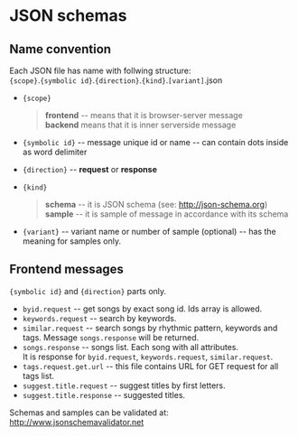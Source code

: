 # JSON schemas
## Name convention
Each JSON file has name with follwing structure:  
    `{scope}`.`{symbolic id}`.`{direction}`.`{kind}`.`[variant]`.json
- `{scope}`
 
  > __frontend__ -- means that it is browser-server message  
  > __backend__ means that it is inner serverside message  
- `{symbolic id}` -- message unique id or name -- can contain dots inside as word delimiter
- `{direction}` -- __request__ or __response__
- `{kind}`

  > __schema__ -- it is JSON schema (see: http://json-schema.org)  
  > __sample__ -- it is sample of message in accordance with its schema  
- `{variant}` -- variant name or number of sample (optional) -- has the meaning for samples only.

## Frontend messages
`{symbolic id}` and `{direction}` parts only. 
- `byid.request` -- get songs by exact song id. Ids array is allowed.
- `keywords.request` -- search by keywords.
- `similar.request` -- search songs by rhythmic pattern, keywords and tags. Message `songs.response` will be returned.
- `songs.response` -- songs list. Each song with all attributes.  
It is response for `byid.request`, `keywords.request`, `similar.request`.
- `tags.request.get.url` -- this file contains URL for GET request for all tags list.
- `suggest.title.request` -- suggest titles by first letters.
- `suggest.title.response` -- suggested titles.

Schemas and samples can be validated at: http://www.jsonschemavalidator.net
